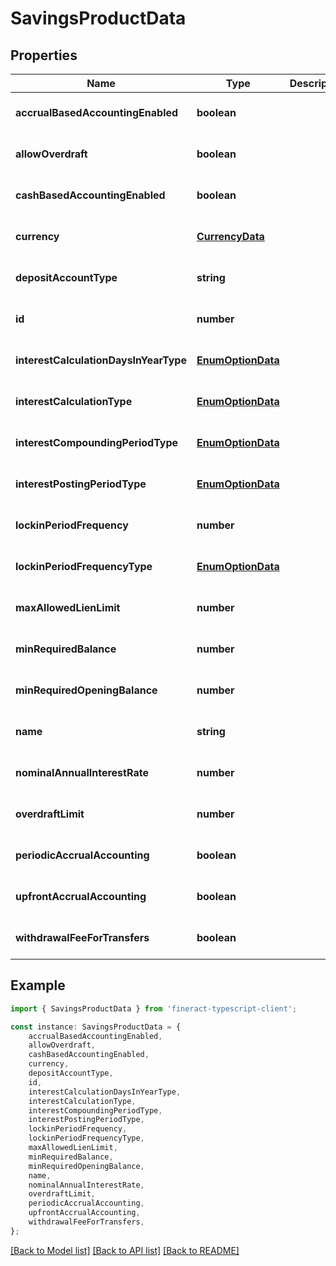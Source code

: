 # SavingsProductData


## Properties

Name | Type | Description | Notes
------------ | ------------- | ------------- | -------------
**accrualBasedAccountingEnabled** | **boolean** |  | [optional] [default to undefined]
**allowOverdraft** | **boolean** |  | [optional] [default to undefined]
**cashBasedAccountingEnabled** | **boolean** |  | [optional] [default to undefined]
**currency** | [**CurrencyData**](CurrencyData.md) |  | [optional] [default to undefined]
**depositAccountType** | **string** |  | [optional] [default to undefined]
**id** | **number** |  | [optional] [default to undefined]
**interestCalculationDaysInYearType** | [**EnumOptionData**](EnumOptionData.md) |  | [optional] [default to undefined]
**interestCalculationType** | [**EnumOptionData**](EnumOptionData.md) |  | [optional] [default to undefined]
**interestCompoundingPeriodType** | [**EnumOptionData**](EnumOptionData.md) |  | [optional] [default to undefined]
**interestPostingPeriodType** | [**EnumOptionData**](EnumOptionData.md) |  | [optional] [default to undefined]
**lockinPeriodFrequency** | **number** |  | [optional] [default to undefined]
**lockinPeriodFrequencyType** | [**EnumOptionData**](EnumOptionData.md) |  | [optional] [default to undefined]
**maxAllowedLienLimit** | **number** |  | [optional] [default to undefined]
**minRequiredBalance** | **number** |  | [optional] [default to undefined]
**minRequiredOpeningBalance** | **number** |  | [optional] [default to undefined]
**name** | **string** |  | [optional] [default to undefined]
**nominalAnnualInterestRate** | **number** |  | [optional] [default to undefined]
**overdraftLimit** | **number** |  | [optional] [default to undefined]
**periodicAccrualAccounting** | **boolean** |  | [optional] [default to undefined]
**upfrontAccrualAccounting** | **boolean** |  | [optional] [default to undefined]
**withdrawalFeeForTransfers** | **boolean** |  | [optional] [default to undefined]

## Example

```typescript
import { SavingsProductData } from 'fineract-typescript-client';

const instance: SavingsProductData = {
    accrualBasedAccountingEnabled,
    allowOverdraft,
    cashBasedAccountingEnabled,
    currency,
    depositAccountType,
    id,
    interestCalculationDaysInYearType,
    interestCalculationType,
    interestCompoundingPeriodType,
    interestPostingPeriodType,
    lockinPeriodFrequency,
    lockinPeriodFrequencyType,
    maxAllowedLienLimit,
    minRequiredBalance,
    minRequiredOpeningBalance,
    name,
    nominalAnnualInterestRate,
    overdraftLimit,
    periodicAccrualAccounting,
    upfrontAccrualAccounting,
    withdrawalFeeForTransfers,
};
```

[[Back to Model list]](../README.md#documentation-for-models) [[Back to API list]](../README.md#documentation-for-api-endpoints) [[Back to README]](../README.md)
